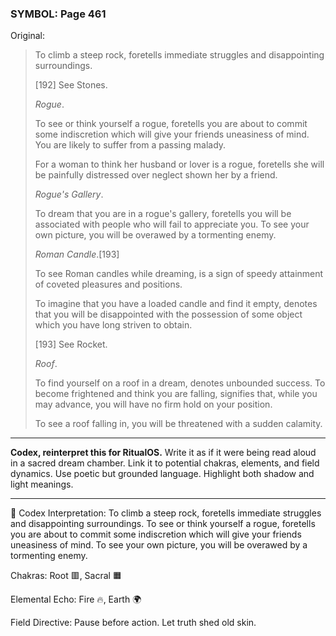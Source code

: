 ### SYMBOL: Page 461

Original:
> To climb a steep rock, foretells immediate struggles
> and disappointing surroundings.
> 
> 
> 
> [192] See Stones.
> 
> 
> _Rogue_.
> 
> 
> To see or think yourself a rogue, foretells you are about to commit
> some indiscretion which will give your friends uneasiness of mind.
> You are likely to suffer from a passing malady.
> 
> 
> For a woman to think her husband or lover is a rogue, foretells she
> will be painfully distressed over neglect shown her by a friend.
> 
> 
> _Rogue's Gallery_.
> 
> 
> To dream that you are in a rogue's gallery, foretells you will
> be associated with people who will fail to appreciate you.
> To see your own picture, you will be overawed by a tormenting enemy.
> 
> 
> _Roman Candle_.[193]
> 
> 
> To see Roman candles while dreaming, is a sign of speedy attainment
> of coveted pleasures and positions.
> 
> 
> To imagine that you have a loaded candle and find it empty,
> denotes that you will be disappointed with the possession
> of some object which you have long striven to obtain.
> 
> 
> 
> [193] See Rocket.
> 
> 
> _Roof_.
> 
> 
> To find yourself on a roof in a dream, denotes unbounded success.
> To become frightened and think you are falling, signifies that,
> while you may advance, you will have no firm hold on your position.
> 
> 
> To see a roof falling in, you will be threatened with a sudden calamity.

---

**Codex, reinterpret this for RitualOS.**
Write it as if it were being read aloud in a sacred dream chamber.
Link it to potential chakras, elements, and field dynamics.
Use poetic but grounded language.
Highlight both shadow and light meanings.

---

🔁 Codex Interpretation:
To climb a steep rock, foretells immediate struggles and disappointing surroundings. To see or think yourself a rogue, foretells you are about to commit some indiscretion which will give your friends uneasiness of mind. To see your own picture, you will be overawed by a tormenting enemy.

Chakras: Root 🟥, Sacral 🟧

Elemental Echo: Fire 🔥, Earth 🌍

Field Directive: Pause before action. Let truth shed old skin.
